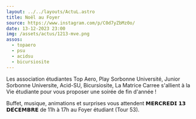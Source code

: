 ```yaml
---
layout: ../../layouts/ActuL.astro
title: Noël au Foyer
source: https://www.instagram.com/p/C0d7yZbMz0o/
date: 13-12-2023 23:00
img: /assets/actus/1213-mve.png
assos:
  - topaero
  - psu
  - acidsu
  - bicursiosite
---
```


Les association étudiantes Top Aero, Play Sorbonne Université, Junior Sorbonne Universite, Acid-SU, Bicursiosite, La Matrice Carree s'allient à la Vie étudiante pour vous proposer une soirée de fin d'année !

Buffet, musique, animations et surprises vous attendent 𝗠𝗘𝗥𝗖𝗥𝗘𝗗𝗜 𝟭𝟯 𝗗𝗘́𝗖𝗘𝗠𝗕𝗥𝗘 de 11h à 17h au Foyer étudiant (Tour 53).